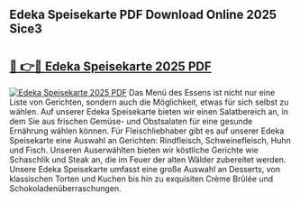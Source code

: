 ## Edeka Speisekarte PDF Download Online 2025 Sice3

# <h2><a href="http://gcb4su.nevu.top/?p=Edeka+Speisekarte">🔗 👉🔴 Edeka Speisekarte 2025 PDF</a></h2>

[![Edeka Speisekarte 2025 PDF](https://i.imgur.com/dBaPXMq.png)](http://gcb4su.nevu.top/?p=Edeka+Speisekarte)
Das Menü des Essens ist nicht nur eine Liste von Gerichten, sondern auch die Möglichkeit, etwas für sich selbst zu wählen. Auf unserer Edeka Speisekarte bieten wir einen Salatbereich an, in dem Sie aus frischen Gemüse- und Obstsalaten für eine gesunde Ernährung wählen können. Für Fleischliebhaber gibt es auf unserer Edeka Speisekarte eine Auswahl an Gerichten: Rindfleisch, Schweinefleisch, Huhn und Fisch. Unseren Auserwählten bieten wir köstliche Gerichte wie Schaschlik und Steak an, die im Feuer der alten Wälder zubereitet werden. Unsere Edeka Speisekarte umfasst eine große Auswahl an Desserts, von klassischen Torten und Kuchen bis hin zu exquisiten Crème Brûlée und Schokoladenüberraschungen.
